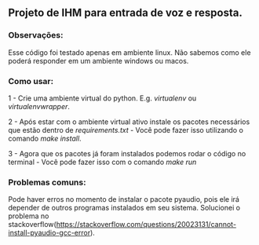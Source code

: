## Projeto de IHM para entrada de voz e resposta.

### **Observações**:
Esse código foi testado apenas em ambiente linux. Não sabemos como ele poderá responder em um ambiente windows ou macos.

### Como usar:
1 - Crie uma ambiente virtual do python. E.g. _virtualenv_ ou _virtualenvwrapper_.

2 - Após estar com o ambiente virtual ativo instale os pacotes necessários que estão dentro de _requirements.txt_ - Você pode fazer isso utilizando o comando _make install_.

3 - Agora que os pacotes já foram instalados podemos rodar o código no terminal - Você pode fazer isso com o comando _make run_

### **Problemas comuns:**
Pode haver erros no momento de instalar o pacote pyaudio, pois ele irá depender de outros programas instalados em seu sistema. Solucionei o problema no stackoverflow(https://stackoverflow.com/questions/20023131/cannot-install-pyaudio-gcc-error).
